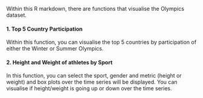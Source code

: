 Within this R markdown, there are functions that visualise the Olympics dataset.

#### 1. Top 5 Country Participation
Within this function, you can visualise the top 5 countries by participation of either the Winter or Summer Olympics.


#### 2. Height and Weight of athletes by Sport 
In this function, you can select the sport, gender and metric (height or weight) and box plots over the time series will be displayed. You can visualise if height/weight is going up or down over the time series.

